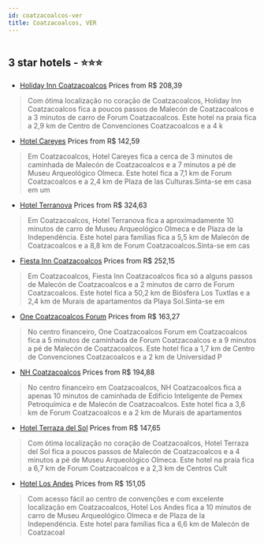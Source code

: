 ```yaml
---
id: coatzacoalcos-ver
title: Coatzacoalcos, VER
---
```


<center><img src="https://i.travelapi.com/hotels/9000000/8450000/8444800/8444763/5996c1ea_z.jpg" alt="" /></center>


##  3 star hotels - ⭐️⭐️⭐️

-    [Holiday Inn Coatzacoalcos](https://www.hurb.com/br/aud/https://www.hurb.com/br/hotels/coatzacoalcos/holiday-inn-coatzacoalcos-HT-14WC?cmp=18055) Prices from R$ 208,39
   > Com ótima localização no coração de Coatzacoalcos, Holiday Inn Coatzacoalcos fica a poucos passos de Malecón de Coatzacoalcos e a 3 minutos de carro de Forum Coatzacoalcos.  Este hotel na praia fica a 2,9 km de Centro de Convenciones Coatzacoalcos e a 4 k
-    [Hotel Careyes](https://www.hurb.com/br/aud/https://www.hurb.com/br/hotels/coatzacoalcos/hotel-careyes-HT-5S1I?cmp=18055) Prices from R$ 142,59
   > Em Coatzacoalcos, Hotel Careyes fica a cerca de 3 minutos de caminhada de Malecón de Coatzacoalcos e a 7 minutos a pé de Museu Arqueológico Olmeca.  Este hotel fica a 7,1 km de Forum Coatzacoalcos e a 2,4 km de Plaza de las Culturas.Sinta-se em casa em um
-    [Hotel Terranova](https://www.hurb.com/br/aud/https://www.hurb.com/br/hotels/coatzacoalcos/hotel-terranova-HT-LBN2?cmp=18055) Prices from R$ 324,63
   > Em Coatzacoalcos, Hotel Terranova fica a aproximadamente 10 minutos de carro de Museu Arqueológico Olmeca e de Plaza de la Independéncia.  Este hotel para famílias fica a 5,5 km de Malecón de Coatzacoalcos e a 8,8 km de Forum Coatzacoalcos.Sinta-se em cas
-    [Fiesta Inn Coatzacoalcos](https://www.hurb.com/br/aud/https://www.hurb.com/br/hotels/coatzacoalcos/fiesta-inn-coatzacoalcos-HT-DY4F?cmp=18055) Prices from R$ 252,15
   > Em Coatzacoalcos, Fiesta Inn Coatzacoalcos fica só a alguns passos de Malecón de Coatzacoalcos e a 2 minutos de carro de Forum Coatzacoalcos.  Este hotel fica a 50,2 km de Biósfera Los Tuxtlas e a 2,4 km de Murais de apartamentos da Playa Sol.Sinta-se em 
-    [One Coatzacoalcos Forum](https://www.hurb.com/br/aud/https://www.hurb.com/br/hotels/coatzacoalcos/one-coatzacoalcos-forum-HT-2MBW?cmp=18055) Prices from R$ 163,27
   > No centro financeiro, One Coatzacoalcos Forum em Coatzacoalcos fica a 5 minutos de caminhada de Forum Coatzacoalcos e a 9 minutos a pé de Malecón de Coatzacoalcos.  Este hotel fica a 1,7 km de Centro de Convenciones Coatzacoalcos e a 2 km de Universidad P
-    [NH Coatzacoalcos](https://www.hurb.com/br/aud/https://www.hurb.com/br/hotels/coatzacoalcos/nh-coatzacoalcos-HT-90GV?cmp=18055) Prices from R$ 194,88
   > No centro financeiro em Coatzacoalcos, NH Coatzacoalcos fica a apenas 10 minutos de caminhada de Edificio Inteligente de Pemex Petroquímica e de Malecón de Coatzacoalcos.  Este hotel fica a 3,6 km de Forum Coatzacoalcos e a 2 km de Murais de apartamentos 
-    [Hotel Terraza del Sol](https://www.hurb.com/br/aud/https://www.hurb.com/br/hotels/coatzacoalcos/hotel-terraza-del-sol-HT-6LIT?cmp=18055) Prices from R$ 147,65
   > Com ótima localização no coração de Coatzacoalcos, Hotel Terraza del Sol fica a poucos passos de Malecón de Coatzacoalcos e a 4 minutos a pé de Museu Arqueológico Olmeca.  Este hotel na praia fica a 6,7 km de Forum Coatzacoalcos e a 2,3 km de Centros Cult
-    [Hotel Los Andes](https://www.hurb.com/br/aud/https://www.hurb.com/br/hotels/coatzacoalcos/hotel-los-andes-HT-TSDT?cmp=18055) Prices from R$ 151,05
   > Com acesso fácil ao centro de convenções e com excelente localização em Coatzacoalcos, Hotel Los Andes fica a 10 minutos de carro de Museu Arqueológico Olmeca e de Plaza de la Independéncia.  Este hotel para famílias fica a 6,6 km de Malecón de Coatzacoal
